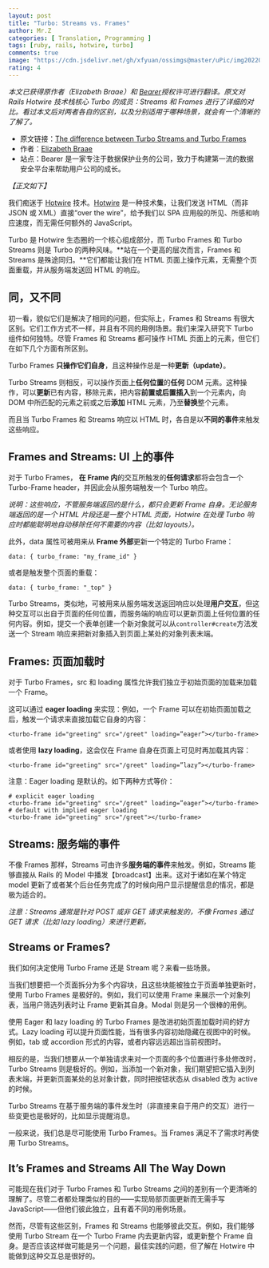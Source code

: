 ```yaml
---
layout: post
title: "Turbo: Streams vs. Frames"
author: Mr.Z
categories: [ Translation, Programming ]
tags: [ruby, rails, hotwire, turbo]
comments: true
image: "https://cdn.jsdelivr.net/gh/xfyuan/ossimgs@master/uPic/img20220823.jpeg"
rating: 4
---
```


*本文已获得原作者（Elizabeth Braae）和 [Bearer](https://www.bearer.com/)授权许可进行翻译。原文对 Rails Hotwire 技术栈核心 Turbo 的成员：Streams 和 Frames 进行了详细的对比。看过本文后对两者各自的区别，以及分别适用于哪种场景，就会有一个清晰的了解了。*

- 原文链接：[The difference between Turbo Streams and Turbo Frames](https://www.bearer.com/blog/turbo-streams-and-turbo-frames)
- 作者：[Elizabeth Braae](https://twitter.com/_elsapet)
- 站点：Bearer 是一家专注于数据保护业务的公司，致力于构建第一流的数据安全平台来帮助用户公司的成长。

*【正文如下】*

我们痴迷于 [Hotwire](https://www.bearer.com/blog/why-hotwire) 技术。[Hotwire](https://www.bearer.com/blog/why-hotwire) 是一种技术集，让我们发送 HTML（而非 JSON 或 XML）直接“over the wire”，给予我们以 SPA 应用般的所见、所感和响应速度，而无需任何额外的 JavaScript。

Turbo 是 Hotwire 生态圈的一个核心组成部分，而 Turbo Frames 和 Turbo Streams 则是 Turbo 的两种风味。**站在一个更高的层次而言，Frames 和 Streams 是殊途同归。**它们都能让我们在 HTML 页面上操作元素，无需整个页面重载，并从服务端发送回 HTML 的响应。

## 同，又不同

初一看，貌似它们是解决了相同的问题，但实际上，Frames 和 Streams 有很大区别。它们工作方式不一样，并且有不同的用例场景。我们来深入研究下 Turbo 组件如何独特。尽管 Frames 和 Streams 都可操作 HTML 页面上的元素，但它们在如下几个方面有所区别。

Turbo Frames **只操作它们自身**，且这种操作总是一种**更新（update）**。

Turbo Streams 则相反，可以操作页面上**任何位置**的**任何** DOM 元素。这种操作，可以**更新**已有内容，移除元素，把内容**前置或后置插入**到一个元素内，向 DOM 中所匹配的元素之前或之后**添加** HTML 元素，乃至**替换**整个元素。

而且当 Turbo Frames 和 Streams 响应以 HTML 时，各自是以**不同的事件**来触发这些响应。

## Frames and Streams: UI 上的事件

对于 Turbo Frames， **在 Frame 内**的交互所触发的**任何请求**都将会包含一个 Turbo-Frame header，并因此会从服务端触发一个 Turbo 响应。

*说明：这些响应，不管服务端返回的是什么，都只会更新 Frame 自身。无论服务端返回的是一个 HTML 片段还是一整个 HTML 页面，Hotwire 在处理 Turbo 响应时都能聪明地自动移除任何不需要的内容（比如 layouts）。*

此外，data 属性可被用来从 **Frame 外部**更新一个特定的 Turbo Frame：

```erb
data: { turbo_frame: "my_frame_id" }
```

或者是触发整个页面的重载：

```erb
data: { turbo_frame: "_top" }
```

Turbo Streams，类似地，可被用来从服务端发送返回响应以处理**用户交互**，但这种交互可以出自于页面的任何位置，而服务端的响应可以更新页面上任何位置的任何内容。例如，提交一个表单创建一个新对象就可以从`controller#create`方法发送一个 Stream 响应来把新对象插入到页面上某处的对象列表末端。

## Frames: 页面加载时

对于 Turbo Frames，src 和 loading 属性允许我们独立于初始页面的加载来加载一个 Frame。

这可以通过 **eager loading** 来实现：例如，一个 Frame 可以在初始页面加载之后，触发一个请求来直接加载它自身的内容：

```erb
<turbo-frame id="greeting" src="/greet" loading=”eager”></turbo-frame>
```

或者使用 **lazy loading**，这会仅在 Frame 自身在页面上可见时再加载其内容：

```erb
<turbo-frame id="greeting" src="/greet" loading=”lazy”></turbo-frame>
```

注意：Eager loading 是默认的。如下两种方式等价：

```erb
# explicit eager loading
<turbo-frame id="greeting" src="/greet" loading=”eager”></turbo-frame>
# default with implied eager loading
<turbo-frame id="greeting" src="/greet"></turbo-frame>
```

## Streams: 服务端的事件

不像 Frames 那样，Streams 可由许多**服务端的事件**来触发。例如，Streams 能够直接从 Rails 的 Model 中播发【broadcast】出来。这对于诸如在某个特定 model 更新了或者某个后台任务完成了的时候向用户显示提醒信息的情况，都是极为适合的。

*注意：Streams 通常是针对 POST 或非 GET 请求来触发的，不像 Frames 通过 GET 请求（比如 lazy loading）来进行更新。*

## Streams or Frames?

我们如何决定使用 Turbo Frame 还是 Stream 呢？来看一些场景。

当我们想要把一个页面拆分为多个内容块，且这些块能被独立于页面单独更新时，使用 Turbo Frames 是极好的。例如，我们可以使用 Frame 来展示一个对象列表，当用户筛选列表时让 Frame 更新其自身。Modal 则是另一个很棒的用例。

使用 Eager 和 lazy loading 的 Turbo Frames 是改进初始页面加载时间的好方式。Lazy loading 可以提升页面性能，当有很多内容初始隐藏在视图中的时候。例如，tab 或 accordion 形式的内容，或者内容远远超出当前视图时。

相反的是，当我们想要从一个单独请求来对一个页面的多个位置进行多处修改时，Turbo Streams 则是极好的。例如，当添加一个新对象，我们期望把它插入到列表末端，并更新页面某处的总对象计数，同时把按钮状态从 disabled 改为 active 的时候。

Turbo Streams 在基于服务端的事件发生时（非直接来自于用户的交互）进行一些变更也是极好的，比如显示提醒消息。

一般来说，我们总是尽可能使用 Turbo Frames。当 Frames 满足不了需求时再使用 Turbo Streams。

## It’s Frames and Streams All The Way Down

可能现在我们对于 Turbo Frames 和 Turbo Streams 之间的差别有一个更清晰的理解了。尽管二者都处理类似的目的——实现局部页面更新而无需手写 JavaScript——但他们彼此独立，且有着不同的用例场景。

然而，尽管有这些区别，Frames 和 Streams 也能够彼此交互。例如，我们能够使用 Turbo Stream 在一个 Turbo Frame 内去更新内容，或更新整个 Frame 自身。是否应该这样做可能是另一个问题，最佳实践的问题，但了解在 Hotwire 中能做到这种交互总是很好的。
